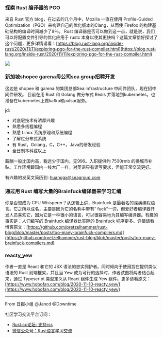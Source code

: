 ### 探索 Rust 编译器的 PGO

来自 Rust 官方 blog，在过去的几个月中，Mozilla 一直在使用 Profile-Guided Optimization（PGO）来构建自己的优化版本的Clang，从而使 Firefox 的构建基础结构的编译时间减少了9％。 Rust 编译器是否可以做到这一点，就是说，我们可以将配置文件引导的优化应用于 rustc 本身以使其更快吗？这篇文章恰好探讨了这个问题，更多详情请看：[https://blog.rust-lang.org/inside-rust/2020/11/11/exploring-pgo-for-the-rust-compiler.html](https://blog.rust-lang.org/inside-rust/2020/11/11/exploring-pgo-for-the-rust-compiler.html)

![](https://blog.rust-lang.org/images/inside-rust/2020-11-11-exploring-pgo-for-the-rust-compiler/rustc-perf-pgo-both-walltime-thumb.png)

### 新加坡shopee garena母公司sea group招聘开发

这边是 shopee 和 garena 的集团总部Sea infrastructure 中间件团队，现在招中间件研发。 目前在用 Rust 和 Golang 做分布式 Redis 并落地到kubernetes。也准备在kubernetes上做kafka和pulsar服务。

jd:
- 对底层技术有浓厚兴趣
- 熟悉多线程编程
- 熟悉 Linux 系统原理和系统编程
- 了解过分布式系统
- 有 Rust，Golang，C，C++，Java的研发经验
- 全日制本科或以上

薪酬一般比国内高，税远少于国内，无996。入职提供约 7500rmb 的换城市补贴。工作环境跟国内一线大厂一样。对英语只有读写要求，但能正常交流更好。

有兴趣的发英文简历到: huanggx@seagroup.com

### 通过用 Rust 编写大量的Brainfuck编译器来学习汇编

你是否想成为 CPU Whisperer？从逻辑上讲，Brainfuck 是最著名的深奥编程语言。它之所以成名，主要是因为它的名称中带有“ fuck”一词，但爱好者编译器开发人员喜欢它，因为它是一种很小的语言，可以很容易地为其编写编译器。有趣的事实是：人们编写的 Brainfuck 编译器比实际的 Brainfuck 程序更多。详情请看博客原文：[https://github.com/pretzelhammer/rust-blog/blob/master/posts/too-many-brainfuck-compilers.md](https://github.com/pretzelhammer/rust-blog/blob/master/posts/too-many-brainfuck-compilers.md)

### reacty_yew 

作者一直是 React 和它的 JSX 语法的忠实拥护者。同时倾向于使用旨在提供类似语法的 Rust 前端框架，并且当 Yew 成为可行的选择时，作者试图将两者结合起来，通过 Typescript 类型定义从 React 组件生成 Yew 组件。更多请看原文：[https://www.hobofan.com/blog/2020-11-10-reacty_yew/](https://www.hobofan.com/blog/2020-11-10-reacty_yew/)

---

From 日报小组 @Jancd @Downtime

社区学习交流平台订阅：
- [Rust.cc论坛: 支持rss](https://rust.cc)
- [微信公众号：Rust语言学习交流](https://rust.cc/article?id=ed7c9379-d681-47cb-9532-0db97d883f62)
